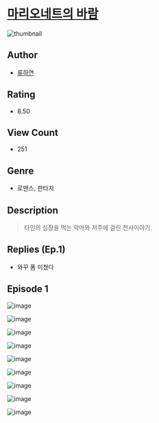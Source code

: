 # [마리오네트의 바람](https://comic.naver.com/challenge/list?titleId=810195)
![thumbnail](https://image-comic.pstatic.net/user_contents_data/challenge_comic/2023/05/23/upload_3702293580692600632_480x623.jpeg)

## Author
- [류하연](https://comic.naver.com/artistTitle?id=366821)

## Rating
- 8.50

## View Count
- 251

## Genre
- 로맨스, 판타지

## Description
> 타인의 심장을 먹는 악마와 저주에 걸린 천사이야기.

## Replies (Ep.1)
- 와꾸 폼 미쳤다

## Episode 1
![image](https://image-comic.pstatic.net/user_contents_data/challenge_comic/2023/05/23/366821/upload_4049921764618615090.jpeg)

![image](https://image-comic.pstatic.net/user_contents_data/challenge_comic/2023/05/23/366821/upload_3760614752589657443.jpeg)

![image](https://image-comic.pstatic.net/user_contents_data/challenge_comic/2023/05/23/366821/upload_3546695084549562723.jpeg)

![image](https://image-comic.pstatic.net/user_contents_data/challenge_comic/2023/05/23/366821/upload_3617060324104090165.jpeg)

![image](https://image-comic.pstatic.net/user_contents_data/challenge_comic/2023/05/23/366821/upload_7233115674907784246.jpeg)

![image](https://image-comic.pstatic.net/user_contents_data/challenge_comic/2023/05/23/366821/upload_7162475140807418210.jpeg)

![image](https://image-comic.pstatic.net/user_contents_data/challenge_comic/2023/05/23/366821/upload_4122536824775260469.jpeg)

![image](https://image-comic.pstatic.net/user_contents_data/challenge_comic/2023/05/23/366821/upload_3847537748163454263.jpeg)

![image](https://image-comic.pstatic.net/user_contents_data/challenge_comic/2023/05/23/366821/upload_3762536724704669752.jpeg)
